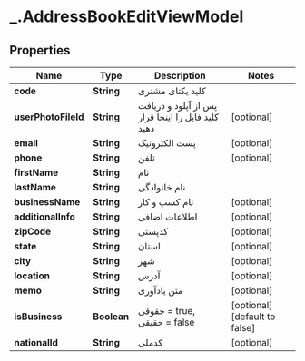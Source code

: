 # _.AddressBookEditViewModel

## Properties
Name | Type | Description | Notes
------------ | ------------- | ------------- | -------------
**code** | **String** | کلید یکتای مشتری | 
**userPhotoFileId** | **String** | پس از آپلود و دریافت کلید فایل را اینجا قرار دهید | [optional] 
**email** | **String** | پست الکترونیک | [optional] 
**phone** | **String** | تلفن | [optional] 
**firstName** | **String** | نام | 
**lastName** | **String** | نام خانوادگی | 
**businessName** | **String** | نام کسب و کار | [optional] 
**additionalInfo** | **String** | اطلاعات اضافی | [optional] 
**zipCode** | **String** | کدپستی | [optional] 
**state** | **String** | استان | [optional] 
**city** | **String** | شهر | [optional] 
**location** | **String** | آدرس | [optional] 
**memo** | **String** | متن یادآوری | [optional] 
**isBusiness** | **Boolean** | حقوقی = true, حقیقی = false | [optional] [default to false]
**nationalId** | **String** | کدملی | [optional] 


